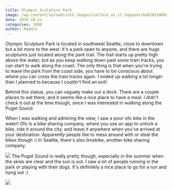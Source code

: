 ```yaml
---
title: Olympic Sculpture Park
image: /wp-content/uploads/old_images/caltech_as_it_happens/6a0105349b8251970b022ad398bb82200d.jpg
date: 2018-10-11
categories: 1098
author: Maddie
---
```


Olympic Sculpture Park is located in southwest Seattle, close to downtown but a bit more to the west. It's a park open to anyone, and there are huge sculptures just located along the park trail. The trail starts up pretty high above the water, but as you keep walking down past some train tracks, you can start to walk along the coast. The only thing is that when you're trying to leave the park from the coast side, you have to be conscious about where you can cross the train tracks again. I ended up walking a lot longer than I planned to because I couldn't find an exit!

Behind this statue, you can vaguely make out a dock. There are a couple places to eat there, and it seems like a nice place to have a meal. I didn't check it out at the time though, since I was interested in walking along the Puget Sound.

When I was walking and admiring the view, I saw a poor ofo bike in the water! Ofo is a bike sharing company, where you use an app to unlock a bike, ride it around the city, and leave it anywhere when you've arrived at your destination. Apparently people like to mess around with or steal the bikes though :( In Seattle, there's also limebike, another bike sharing company.


![](/old_images/caltech_as_it_happens/6a0105349b8251970b022ad398bb86200d.jpg)
The Puget Sound is really pretty though, especially in the summer when the skies are clear and the sun is out. I saw a lot of people running in the park or playing with their dogs. It's definitely a nice place to go for a run and hang out :)


![](/old_images/caltech_as_it_happens/6a0105349b8251970b022ad3729a3d200c.jpg)
